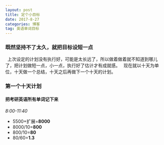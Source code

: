```yaml
---
layout: post
title: 定个小目标
date: 2017-8-27
categories: 博客
tag: 英语单词目标
---
```


### 既然坚持不了太久，就把目标设短一点

&ensp;上次设定的计划没有执行好，可能是太长远了，所以做着做着就不知道到哪儿了，把计划做短一点，小一点，执行好了估计才有成就感。
&ensp;现在就以十天为单位，十天做一个总结，十天之后再做下一个十天的计划。

### 第一个十天计划

#### 把考研英语所有单词记下来
  *8:00-11:40*

  * 5500+扩展=**8000**
  * 8000/10=**800**
  * 800/10=**80**
  * 80/60=**1.3**
